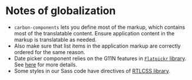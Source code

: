 # Notes of globalization

- `carbon-components` lets you define most of the markup, which contains most of the translatable content. Ensure application content in the markup is translatable as needed.
- Also make sure that list items in the application markup are correctly ordered for the same reason.
- Date picker component relies on the G11N features in [`Flatpickr` library](<(https://chmln.github.io/flatpickr/)>). See [here](../src/components/date-picker/README.md#localization) for more details.
- Some styles in our Sass code have directives of [RTLCSS library](https://rtlcss.com/learn/usage-guide/control-directives/index.html).
